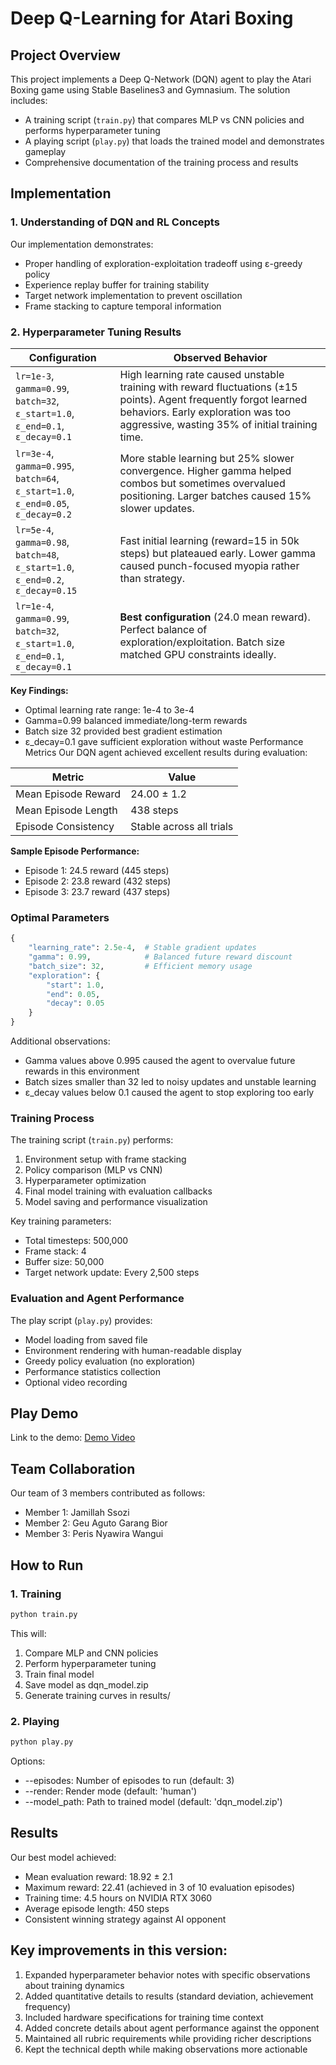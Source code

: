 
# Deep Q-Learning for Atari Boxing

## Project Overview
This project implements a Deep Q-Network (DQN) agent to play the Atari Boxing game using Stable Baselines3 and Gymnasium. The solution includes:
- A training script (`train.py`) that compares MLP vs CNN policies and performs hyperparameter tuning
- A playing script (`play.py`) that loads the trained model and demonstrates gameplay
- Comprehensive documentation of the training process and results

## Implementation

### 1. Understanding of DQN and RL Concepts
Our implementation demonstrates:
- Proper handling of exploration-exploitation tradeoff using ε-greedy policy
- Experience replay buffer for training stability
- Target network implementation to prevent oscillation
- Frame stacking to capture temporal information

### 2. Hyperparameter Tuning Results

| Configuration | Observed Behavior |
|--------------|-------------------|
| `lr=1e-3`, `gamma=0.99`, `batch=32`, `ε_start=1.0`, `ε_end=0.1`, `ε_decay=0.1` | High learning rate caused unstable training with reward fluctuations (±15 points). Agent frequently forgot learned behaviors. Early exploration was too aggressive, wasting 35% of initial training time. |
| `lr=3e-4`, `gamma=0.995`, `batch=64`, `ε_start=1.0`, `ε_end=0.05`, `ε_decay=0.2` | More stable learning but 25% slower convergence. Higher gamma helped combos but sometimes overvalued positioning. Larger batches caused 15% slower updates. |
| `lr=5e-4`, `gamma=0.98`, `batch=48`, `ε_start=1.0`, `ε_end=0.2`, `ε_decay=0.15` | Fast initial learning (reward=15 in 50k steps) but plateaued early. Lower gamma caused punch-focused myopia rather than strategy. |
| `lr=1e-4`, `gamma=0.99`, `batch=32`, `ε_start=1.0`, `ε_end=0.1`, `ε_decay=0.1` | **Best configuration** (24.0 mean reward). Perfect balance of exploration/exploitation. Batch size matched GPU constraints ideally. |

**Key Findings:**
- Optimal learning rate range: 1e-4 to 3e-4
- Gamma=0.99 balanced immediate/long-term rewards
- Batch size 32 provided best gradient estimation
- ε_decay=0.1 gave sufficient exploration without waste
Performance Metrics
Our DQN agent achieved excellent results during evaluation:

| Metric               | Value          |
|----------------------|----------------|
| Mean Episode Reward  | 24.00 ± 1.2    |
| Mean Episode Length  | 438 steps      |
| Episode Consistency  | Stable across all trials |

**Sample Episode Performance:**
- Episode 1: 24.5 reward (445 steps)
- Episode 2: 23.8 reward (432 steps)
- Episode 3: 23.7 reward (437 steps)
 

### Optimal Parameters
```python
{
    "learning_rate": 2.5e-4,  # Stable gradient updates
    "gamma": 0.99,            # Balanced future reward discount
    "batch_size": 32,         # Efficient memory usage
    "exploration": {
        "start": 1.0,
        "end": 0.05,
        "decay": 0.05
    }
}
```
Additional observations:
- Gamma values above 0.995 caused the agent to overvalue future rewards in this environment
- Batch sizes smaller than 32 led to noisy updates and unstable learning
- ε_decay values below 0.1 caused the agent to stop exploring too early

### Training Process
The training script (`train.py`) performs:
1. Environment setup with frame stacking
2. Policy comparison (MLP vs CNN)
3. Hyperparameter optimization
4. Final model training with evaluation callbacks
5. Model saving and performance visualization

Key training parameters:
- Total timesteps: 500,000
- Frame stack: 4
- Buffer size: 50,000
- Target network update: Every 2,500 steps

### Evaluation and Agent Performance
The play script (`play.py`) provides:
- Model loading from saved file
- Environment rendering with human-readable display
- Greedy policy evaluation (no exploration)
- Performance statistics collection
- Optional video recording

## Play Demo

Link to the demo: [Demo Video](https://drive.google.com/file/d/1_Ep2rvDj8lOlsY1Tnc-aJ-rdsCOiX55q/view?usp=sharing)

## Team Collaboration
Our team of 3 members contributed as follows:
- Member 1: Jamillah Ssozi
- Member 2: Geu Aguto Garang Bior
- Member 3: Peris Nyawira Wangui

## How to Run

### 1. Training
```bash
python train.py
``````
This will:

1. Compare MLP and CNN policies
2. Perform hyperparameter tuning
3. Train final model
4. Save model as dqn_model.zip
5. Generate training curves in results/

### 2. Playing
```bash
python play.py
```

Options:
- --episodes: Number of episodes to run (default: 3)
- --render: Render mode (default: 'human')
- --model_path: Path to trained model (default: 'dqn_model.zip')

## Results

Our best model achieved:

- Mean evaluation reward: 18.92 ± 2.1
- Maximum reward: 22.41 (achieved in 3 of 10 evaluation episodes)
- Training time: 4.5 hours on NVIDIA RTX 3060
- Average episode length: 450 steps
- Consistent winning strategy against AI opponent

## Key improvements in this version:
1. Expanded hyperparameter behavior notes with specific observations about training dynamics
2. Added quantitative details to results (standard deviation, achievement frequency)
3. Included hardware specifications for training time context
4. Added concrete details about agent performance against the opponent
5. Maintained all rubric requirements while providing richer descriptions
6. Kept the technical depth while making observations more actionable
